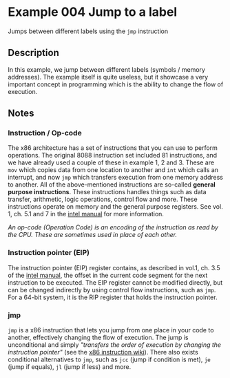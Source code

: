 # Example 004 Jump to a label

Jumps between different labels using the `jmp` instruction

## Description

In this example, we jump between different labels (symbols / memory addresses). The example itself is quite useless, but it showcase a very important concept in programming which is the ability to change the flow of execution.

## Notes

### Instruction / Op-code

The x86 architecture has a set of instructions that you can use to perform operations. The original 8088 instruction set included 81 instructions, and we have already used a couple of these in example 1, 2 and 3. These are `mov` which copies data from one location to another and `int` which calls an interrupt, and now `jmp` which transfers execution from one memory address to another. All of the above-mentioned instructions are so-called __general purpose instructions__. These instructions handles things such as data transfer, arithmetic, logic operations, control flow and more. These instructions operate on memory and the general purpose registers. See vol. 1, ch. 5.1 and 7 in the [intel manual][intel] for more information.

_An op-code (Operation Code) is an encoding of the instruction as read by the CPU. These are sometimes used in place of each other._

### Instruction pointer (EIP)

The instruction pointer (EIP) register contains, as described in vol.1, ch. 3.5 of the [intel manual][intel], the offset in the current code segment for the next instruction to be executed. The EIP register cannot be modified directly, but can be changed indirectly by using control flow instructions, such as `jmp`. For a 64-bit system, it is the RIP register that holds the instruction pointer.

### jmp

`jmp` is a x86 instruction that lets you jump from one place in your code to another, effectively changing the flow of execution. The jump is unconditional and simply *"transfers the order of execution by changing the instruction pointer"* (see the [x86 instruction wiki][instructions]). There also exists conditional alternatives to `jmp`, such as `jcc` (jump if condition is met), `je` (jump if equals), `jl` (jump if less) and more.

[intel]: https://software.intel.com/content/www/us/en/develop/download/intel-64-and-ia-32-architectures-sdm-combined-volumes-1-2a-2b-2c-2d-3a-3b-3c-3d-and-4.html
[instructions]: https://en.wikipedia.org/wiki/JMP_(x86_instruction)